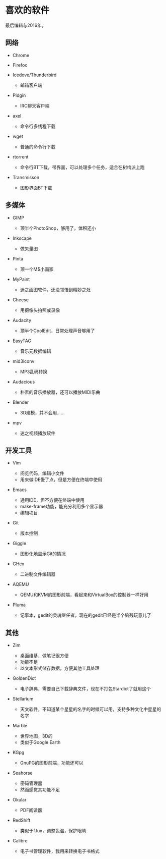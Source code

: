 喜欢的软件
==========

最后编辑与2016年。

网络
----

* Chrome
* Firefox
* Icedove/Thunderbird
	- 邮箱客户端
* Pidgin
	- IRC聊天客户端

* axel
	- 命令行多线程下载
* wget
	- 普通的命令行下载
* rtorrent
	- 命令行BT下载，带界面，可以处理多个任务，适合在树梅派上跑
* Transmisson
	- 图形界面BT下载

多媒体
------

* GIMP
	- 顶半个PhotoShop，够用了，体积还小
* Inkscape
	- 做矢量图
* Pinta
	- 顶一个M$小画家
* MyPaint
	- 迷之画图软件，还没领悟到精妙之处
* Cheese
	- 用摄像头拍照或录像

* Audacity
	- 顶半个CoolEdit，日常处理声音够用了
* EasyTAG
	- 音乐元数据编辑
* mid3iconv
	- MP3乱码转换
* Audacious
	- 朴素的音乐播放器，还可以播放MIDI乐曲

* Blender
	- 3D建模，并不会用……

* mpv
	- 迷之视频播放软件

开发工具
--------

* Vim
	- 阅览代码，编辑小文件
	- 用来做IDE慢了点，但是方便在终端中使用
* Emacs
	- 通用IDE，但不方便在终端中使用
	- make-frame功能，能充分利用多个显示器
	- 编辑项目

* Git
	- 版本控制
* Giggle
	- 图形化地显示Git的情况

* GHex
	- 二进制文件编辑器

* AQEMU
	- QEMU和KVM的图形前端，看起来和VirtualBox的控制器一样好用

* Pluma
	- 记事本，gedit的灵魂继任者，现在的gedit已经是半个脑残玩意儿了

其他
----

* Zim
	- 桌面维基，做笔记很方便
	- 功能不足
	- 以文本形式储存数据，方便其他工具处理

* GoldenDict
	- 电子辞典，需要自己下载辞典文件，现在不打包Stardict了就用这个

* Stellarium
	- 天文软件，不知道某个星星的名字的时候可以用，支持多种文化中星星的名字

* Marble
	- 世界地图，3D的
	- 类似于Google Earth

* KGpg
	- GnuPG的图形前端，功能还可以

* Seahorse
	- 密码管理器
	- 然而感觉其功能不足

* Okular
	- PDF阅读器

* RedShift
	- 类似于f.lux，调整色温，保护眼睛

* Calibre
	- 电子书管理软件，我用来转换电子书格式
